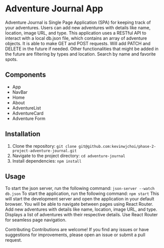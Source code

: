 # Adventure Journal App

Adventure Journal is Single Page Application (SPA) for keeping track of your adventures. Users can add new adventures with details like name, location, image URL, and type. This application uses a RESTful API to interact with a local db.json file, which contains an array of adventure objects. It is able to make GET and POST requests. Will add PATCH and DELETE in the future if needed. Other functionalities that might be added in the future are filtering by types and location. Search by name and favorite spots. 

## Components

- App
- NavBar
- Home
- About
- AdventureList
- AdventureCard
- Adventure Form

## Installation

1. Clone the repository: `git clone git@github.com:kevinwjchoi/phase-2-project-adventure-journal.git`
2. Navigate to the project directory: `cd adventure-journal`
3. Install dependencies: `npm install`

## Usage
To start the json server, run the following command: 
`json-server --watch db.json`
To start the application, run the following command:
`npm start`
This will start the development server and open the application in your default browser. You will be able to navigate between pages using React Router. Add new adventures with details like name, location, image URL, and type. Displays a list of adventures with their respective details. Use React Router for seamless page navigation. 

Contributing Contributions are welcome! If you find any issues or have suggestions for improvements, please open an issue or submit a pull request.